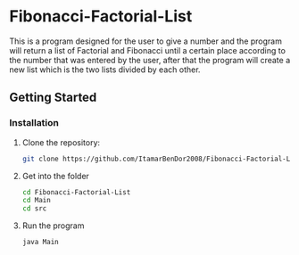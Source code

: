 # Fibonacci-Factorial-List
This is a program designed for the user to give a number and the program will return a list of Factorial and Fibonacci until a certain place according to the number that was entered by the user, after that the program will create a new list which is the two lists divided by each other.

## Getting Started

### Installation

1. Clone the repository:

    ```sh
    git clone https://github.com/ItamarBenDor2008/Fibonacci-Factorial-List.git
    ```

2. Get into the folder

    ```sh
    cd Fibonacci-Factorial-List
    cd Main
    cd src
    ```
3. Run the program

    ```sh
    java Main
    ```
